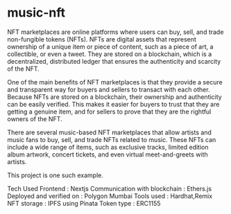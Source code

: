 # music-nft

NFT marketplaces are online platforms where users can buy, sell, and trade non-fungible tokens (NFTs). NFTs are digital assets that represent ownership of a unique item or piece of content, such as a piece of art, a collectible, or even a tweet. They are stored on a blockchain, which is a decentralized, distributed ledger that ensures the authenticity and scarcity of the NFT.

One of the main benefits of NFT marketplaces is that they provide a secure and transparent way for buyers and sellers to transact with each other. Because NFTs are stored on a blockchain, their ownership and authenticity can be easily verified. This makes it easier for buyers to trust that they are getting a genuine item, and for sellers to prove that they are the rightful owners of the NFT.

There are several music-based NFT marketplaces that allow artists and music fans to buy, sell, and trade NFTs related to music. These NFTs can include a wide range of items, such as exclusive tracks, limited edition album artwork, concert tickets, and even virtual meet-and-greets with artists.

This project is one such example.

Tech Used
Frontend : Nextjs
Communication with blockchain : Ethers.js
Deployed and verified on : Polygon Mumbai
Tools used : Hardhat,Remix
NFT storage : IPFS using Pinata
Token type : ERC1155
